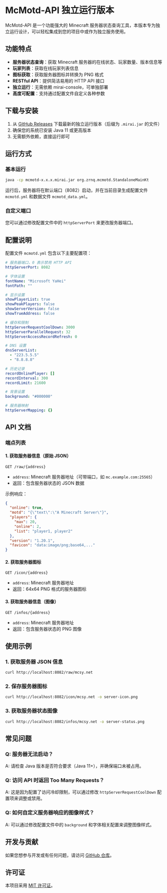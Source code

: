# McMotd-API 独立运行版本

McMotd-API 是一个功能强大的 Minecraft 服务器状态查询工具，本版本专为独立运行设计，可以轻松集成到您的项目中或作为独立服务使用。

## 功能特点

- **服务器状态查询**：获取 Minecraft 服务器的在线状态、玩家数量、版本信息等
- **玩家列表**：获取在线玩家列表信息
- **图标获取**：获取服务器图标并转换为 PNG 格式
- **RESTful API**：提供简洁易用的 HTTP API 接口
- **独立运行**：无需依赖 mirai-console，可单独部署
- **高度可配置**：支持通过配置文件自定义各种参数

## 下载与安装

1. 从 [GitHub Releases](https://github.com/Under-estimate/McMotd/releases/) 下载最新的独立运行版本（后缀为 `.mirai.jar` 的文件）
2. 确保您的系统已安装 Java 11 或更高版本
3. 无需额外依赖，直接运行即可

## 运行方式

### 基本运行

```bash
java -cp mcmotd-x.x.x.mirai.jar org.zrnq.mcmotd.StandaloneMainKt
```

运行后，服务器将在默认端口（8082）启动，并在当前目录生成配置文件 `mcmotd.yml` 和数据文件 `mcmotd_data.yml`。

### 自定义端口

您可以通过修改配置文件中的 `httpServerPort` 来更改服务器端口。

## 配置说明

配置文件 `mcmotd.yml` 包含以下主要配置项：

```yaml
# 服务器端口，0 表示禁用 HTTP API
httpServerPort: 8082

# 字体设置
fontName: "Microsoft YaHei"
fontPath: ""

# 显示设置
showPlayerList: true
showPeakPlayers: false
showServerVersion: false
showTrueAddress: false

# 缓存和限制
httpServerRequestCoolDown: 3000
httpServerParallelRequest: 32
httpServerAccessRecordRefresh: 0

# DNS 设置
dnsServerList:
  - "223.5.5.5"
  - "8.8.8.8"

# 历史记录
recordOnlinePlayer: []
recordInterval: 300
recordLimit: 21600

# 背景设置
background: "#000000"

# 服务器映射
httpServerMapping: {}
```

## API 文档

### 端点列表

#### 1. 获取服务器信息（原始 JSON）

```
GET /raw/{address}
```

- `address`: Minecraft 服务器地址（可带端口，如 `mc.example.com:25565`）
- 返回：包含服务器状态的 JSON 数据

示例响应：
```json
{
  "online": true,
  "motd": "{\"text\":\"A Minecraft Server\"}",
  "players": {
    "max": 20,
    "online": 2,
    "list": "player1, player2"
  },
  "version": "1.20.1",
  "favicon": "data:image/png;base64,..."
}
```

#### 2. 获取服务器图标

```
GET /icon/{address}
```

- `address`: Minecraft 服务器地址
- 返回：64x64 PNG 格式的服务器图标

#### 3. 获取服务器信息（图像）

```
GET /infos/{address}
```

- `address`: Minecraft 服务器地址
- 返回：包含服务器状态的 PNG 图像

## 使用示例

### 1. 获取服务器 JSON 信息

```bash
curl http://localhost:8082/raw/mcsy.net
```

### 2. 保存服务器图标

```bash
curl http://localhost:8082/icon/mcsy.net -o server-icon.png
```

### 3. 获取服务器状态图像

```bash
curl http://localhost:8082/infos/mcsy.net -o server-status.png
```

## 常见问题

### Q: 服务器无法启动？
A: 请检查 Java 版本是否符合要求（Java 11+），并确保端口未被占用。

### Q: 访问 API 时返回 Too Many Requests？
A: 这是因为配置了访问冷却限制，可以通过修改 `httpServerRequestCoolDown` 配置项来调整或禁用。

### Q: 如何自定义服务器响应的图像样式？
A: 可以通过修改配置文件中的 `background` 和字体相关配置来调整图像样式。

## 开发与贡献

如果您想参与开发或有任何问题，请访问 [GitHub 仓库](https://github.com/Under-estimate/McMotd)。

## 许可证

本项目采用 [MIT 许可证](https://opensource.org/licenses/MIT)。
